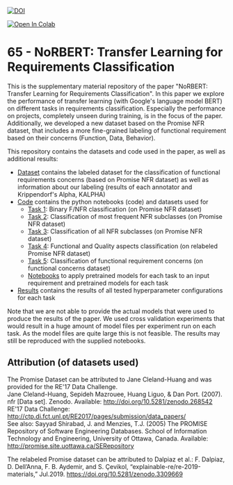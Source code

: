 [![DOI](https://zenodo.org/badge/DOI/10.5281/zenodo.3833660.svg)](https://doi.org/10.5281/zenodo.3833660)

[![Open In Colab](https://colab.research.google.com/assets/colab-badge.svg)](https://colab.research.google.com/github/tobhey/NoRBERT)

# 65 - NoRBERT: Transfer Learning for Requirements Classification
This is the supplementary material repository of the paper "NoRBERT: Transfer Learning for Requirements Classification".
In this paper we explore the performance of transfer learning (with Google's language model BERT) on different tasks in requirements classification. Especially the performance on projects, completely unseen during training, is in the focus of the paper.
Additionally, we developed a new dataset based on the Promise NFR dataset, that includes a more fine-grained labeling of functional requirement based on their concerns (Function, Data, Behavior).

This repository contains the datasets and code used in the paper, as well as additional results:

* [Dataset](./Dataset/) contains the labeled dataset for the classification of functional requirements concerns (based on Promise NFR dataset) as well as information about our labeling (results of each annotator and Krippendorf's Alpha, KALPHA)
* [Code](./Code/) contains the python notebooks (code) and datasets used for
	- [Task 1](./Code/Task1_to_3_original_Promise_NFR_dataset): Binary F/NFR classification (on Promise NFR dataset)
	- [Task 2](./Code/Task1_to_3_original_Promise_NFR_dataset): Classification of most frequent NFR subclasses (on Promise NFR dataset)
	- [Task 3](./Code/Task1_to_3_original_Promise_NFR_dataset): Classification of all NFR subclasses (on Promise NFR dataset)
	- [Task 4](./Code/Task4_relabeled_Promise_NFR_dataset): Functional and Quality aspects classification (on relabeled Promise NFR dataset)
	- [Task 5](./Code/Task5_func_concerns_dataset): Classification of functional requirement concerns (on functional concerns dataset)
	- [Notebooks](./Code/Apply_Pretrained_Model) to apply pretrained models for each task to an input requirement and pretrained models for each task
* [Results](./Results/) contains the results of all tested hyperparameter configurations for each task

Note that we are not able to provide the actual models that were used to produce the results of the paper.
We used cross validation experiments that would result in a huge amount of model files per experiment run on each task.
As the model files are quite large this is not feasible.
The results may still be reproduced with the supplied notebooks.

## Attribution (of datasets used)
The Promise Dataset can be attributed to Jane Cleland-Huang and was provided for the RE'17 Data Challenge.<br>
Jane Cleland-Huang, Sepideh Mazrouee, Huang Liguo, & Dan Port. (2007). nfr [Data set]. Zenodo. Available: http://doi.org/10.5281/zenodo.268542<br>
RE'17 Data Challenge: http://ctp.di.fct.unl.pt/RE2017/pages/submission/data_papers/<br>
See also:
Sayyad Shirabad, J. and Menzies, T.J. (2005) The PROMISE Repository of Software Engineering Databases. School of Information Technology and Engineering, University of Ottawa, Canada. Available: http://promise.site.uottawa.ca/SERepository

The relabeled Promise dataset can be attributed to Dalpiaz et al.:
F. Dalpiaz, D. Dell’Anna,  F. B. Aydemir, and  S. Çevikol, “explainable-re/re-2019-materials,” Jul.2019. https://doi.org/10.5281/zenodo.3309669
